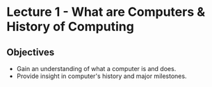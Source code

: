 # Lecture 1 - What are Computers & History of Computing

## Objectives
+ Gain an understanding of what a computer is and does.
+ Provide insight in computer's history and major milestones.